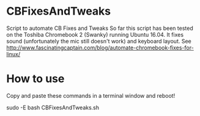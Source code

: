 # CBFixesAndTweaks
Script to automate CB Fixes and Tweaks
So far this script has been tested on the Toshiba Chromebook 2 (Swanky) running Ubuntu 16.04.
It fixes sound (unfortunately the mic still doesn't work) and keyboard layout.
See http://www.fascinatingcaptain.com/blog/automate-chromebook-fixes-for-linux/

# How to use
Copy and paste these commands in a terminal window and reboot!

sudo -E bash CBFixesAndTweaks.sh

